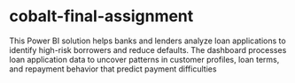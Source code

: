 # cobalt-final-assignment
This Power BI solution helps banks and lenders analyze loan applications to identify high-risk borrowers and reduce defaults. The dashboard processes loan application data to uncover patterns in customer profiles, loan terms, and repayment behavior that predict payment difficulties
